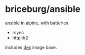 # briceburg/ansible

[ansible](https://ansible.org) in [alpine](https://alpinelinux.org), with batteries
  * rsync
  * httplib2

includes [dex](https://github.org/dockerland/dex) image base.
